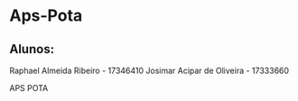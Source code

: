 # Aps-Pota
## Alunos:
Raphael Almeida Ribeiro - 17346410
Josimar Acipar de Oliveira - 17333660

APS POTA
